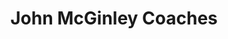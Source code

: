 ---
title: "John McGinley Coaches"
address: "Luxury Coach Trave;, Magheroarty, Gortahork, Co. Donegal"
tel: "+353 (0)74 913 5201"
county: "Donegal"
category: "Coach Hire"
type: "Content"
lat: "55.11775207519531"
lng: "-8.137836456298828"
---